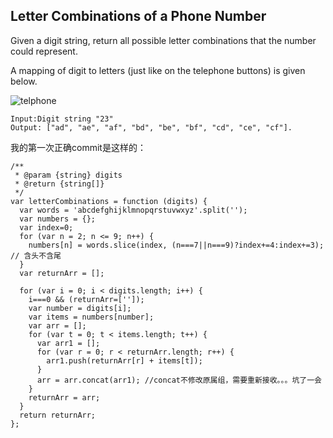 ## Letter Combinations of a Phone Number

Given a digit string, return all possible letter combinations that the number could represent.

A mapping of digit to letters (just like on the telephone buttons) is given below.

![telphone](https://github.com/94dreamer/Algorithm/tree/master/letter-combinations-of-a-phone-number/img/img.png)

```
Input:Digit string "23"
Output: ["ad", "ae", "af", "bd", "be", "bf", "cd", "ce", "cf"].
```
我的第一次正确commit是这样的：

```
/**
 * @param {string} digits
 * @return {string[]}
 */
var letterCombinations = function (digits) {
  var words = 'abcdefghijklmnopqrstuvwxyz'.split('');
  var numbers = {};
  var index=0;
  for (var n = 2; n <= 9; n++) {
    numbers[n] = words.slice(index, (n===7||n===9)?index+=4:index+=3); // 含头不含尾
  }
  var returnArr = [];

  for (var i = 0; i < digits.length; i++) {
    i===0 && (returnArr=['']);
    var number = digits[i];
    var items = numbers[number];
    var arr = [];
    for (var t = 0; t < items.length; t++) {
      var arr1 = [];
      for (var r = 0; r < returnArr.length; r++) {
        arr1.push(returnArr[r] + items[t]);
      }
      arr = arr.concat(arr1); //concat不修改原属组，需要重新接收。。。坑了一会
    }
    returnArr = arr;
  }
  return returnArr;
};
```

